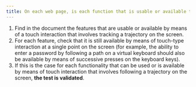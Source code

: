 ```yaml
---
title: On each web page, is each function that is usable or available thanks to a gesture based on tracking a trajectory on the screen also usable or available through single point operations on the screen (excluding special cases)?
---
```


1. Find in the document the features that are usable or available by means of a touch interaction that involves tracking a trajectory on the screen.
2. For each feature, check that it is still available by means of touch-type interaction at a single point on the screen (for example, the ability to enter a password by following a path on a virtual keyboard should also be available by means of successive presses on the keyboard keys).
3. If this is the case for each functionality that can be used or is available by means of touch interaction that involves following a trajectory on the screen, **the test is validated**.